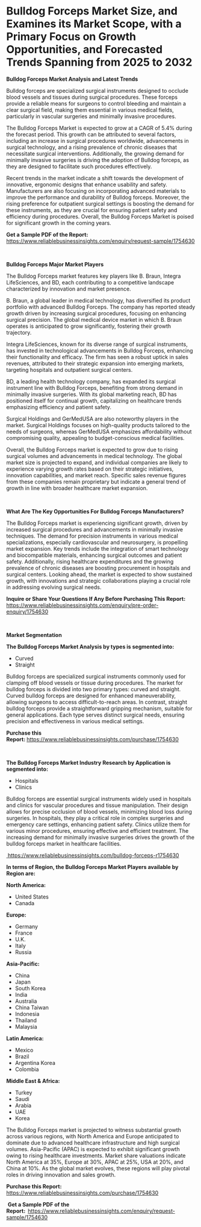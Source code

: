 <p><h1>Bulldog Forceps Market Size, and Examines its Market Scope, with a Primary Focus on Growth Opportunities, and Forecasted Trends Spanning from 2025 to 2032</h1></p><p><strong>Bulldog Forceps Market Analysis and Latest Trends</strong></p>
<p><p>Bulldog forceps are specialized surgical instruments designed to occlude blood vessels and tissues during surgical procedures. These forceps provide a reliable means for surgeons to control bleeding and maintain a clear surgical field, making them essential in various medical fields, particularly in vascular surgeries and minimally invasive procedures.</p><p>The Bulldog Forceps Market is expected to grow at a CAGR of 5.4% during the forecast period. This growth can be attributed to several factors, including an increase in surgical procedures worldwide, advancements in surgical technology, and a rising prevalence of chronic diseases that necessitate surgical interventions. Additionally, the growing demand for minimally invasive surgeries is driving the adoption of Bulldog forceps, as they are designed to facilitate such procedures effectively.</p><p>Recent trends in the market indicate a shift towards the development of innovative, ergonomic designs that enhance usability and safety. Manufacturers are also focusing on incorporating advanced materials to improve the performance and durability of Bulldog forceps. Moreover, the rising preference for outpatient surgical settings is boosting the demand for these instruments, as they are crucial for ensuring patient safety and efficiency during procedures. Overall, the Bulldog Forceps Market is poised for significant growth in the coming years.</p></p>
<p><strong>Get a Sample PDF of the Report:&nbsp;</strong> <a href="https://www.reliablebusinessinsights.com/enquiry/request-sample/1754630?utm_campaign=2446&utm_medium=2&utm_source=Github&utm_content=ia&utm_term=13042025&utm_id=bulldog-forceps">https://www.reliablebusinessinsights.com/enquiry/request-sample/1754630</a></p>
<p>&nbsp;</p>
<p><strong>Bulldog Forceps Major Market Players</strong></p>
<p><p>The Bulldog Forceps market features key players like B. Braun, Integra LifeSciences, and BD, each contributing to a competitive landscape characterized by innovation and market presence. </p><p>B. Braun, a global leader in medical technology, has diversified its product portfolio with advanced Bulldog Forceps. The company has reported steady growth driven by increasing surgical procedures, focusing on enhancing surgical precision. The global medical device market in which B. Braun operates is anticipated to grow significantly, fostering their growth trajectory.</p><p>Integra LifeSciences, known for its diverse range of surgical instruments, has invested in technological advancements in Bulldog Forceps, enhancing their functionality and efficacy. The firm has seen a robust uptick in sales revenues, attributed to their strategic expansion into emerging markets, targeting hospitals and outpatient surgical centers.</p><p>BD, a leading health technology company, has expanded its surgical instrument line with Bulldog Forceps, benefiting from strong demand in minimally invasive surgeries. With its global marketing reach, BD has positioned itself for continual growth, capitalizing on healthcare trends emphasizing efficiency and patient safety.</p><p>Surgical Holdings and GerMedUSA are also noteworthy players in the market. Surgical Holdings focuses on high-quality products tailored to the needs of surgeons, whereas GerMedUSA emphasizes affordability without compromising quality, appealing to budget-conscious medical facilities.</p><p>Overall, the Bulldog Forceps market is expected to grow due to rising surgical volumes and advancements in medical technology. The global market size is projected to expand, and individual companies are likely to experience varying growth rates based on their strategic initiatives, innovation capabilities, and market reach. Specific sales revenue figures from these companies remain proprietary but indicate a general trend of growth in line with broader healthcare market expansion.</p></p>
<p>&nbsp;</p>
<p><strong>What Are The Key Opportunities For Bulldog Forceps Manufacturers?</strong></p>
<p><p>The Bulldog Forceps market is experiencing significant growth, driven by increased surgical procedures and advancements in minimally invasive techniques. The demand for precision instruments in various medical specializations, especially cardiovascular and neurosurgery, is propelling market expansion. Key trends include the integration of smart technology and biocompatible materials, enhancing surgical outcomes and patient safety. Additionally, rising healthcare expenditures and the growing prevalence of chronic diseases are boosting procurement in hospitals and surgical centers. Looking ahead, the market is expected to show sustained growth, with innovations and strategic collaborations playing a crucial role in addressing evolving surgical needs.</p></p>
<p><strong>Inquire or Share Your Questions If Any Before Purchasing This Report:</strong> <a href="https://www.reliablebusinessinsights.com/enquiry/pre-order-enquiry/1754630?utm_campaign=2446&utm_medium=2&utm_source=Github&utm_content=ia&utm_term=13042025&utm_id=bulldog-forceps">https://www.reliablebusinessinsights.com/enquiry/pre-order-enquiry/1754630</a></p>
<p>&nbsp;</p>
<p><strong>Market Segmentation</strong></p>
<p><strong>The Bulldog Forceps Market Analysis by types is segmented into:</strong></p>
<p><ul><li>Curved</li><li>Straight</li></ul></p>
<p><p>Bulldog forceps are specialized surgical instruments commonly used for clamping off blood vessels or tissue during procedures. The market for bulldog forceps is divided into two primary types: curved and straight. Curved bulldog forceps are designed for enhanced maneuverability, allowing surgeons to access difficult-to-reach areas. In contrast, straight bulldog forceps provide a straightforward gripping mechanism, suitable for general applications. Each type serves distinct surgical needs, ensuring precision and effectiveness in various medical settings.</p></p>
<p><strong>Purchase this Report:&nbsp;</strong><a href="https://www.reliablebusinessinsights.com/purchase/1754630?utm_campaign=2446&utm_medium=2&utm_source=Github&utm_content=ia&utm_term=13042025&utm_id=bulldog-forceps">https://www.reliablebusinessinsights.com/purchase/1754630</a></p>
<p>&nbsp;</p>
<p><strong>The Bulldog Forceps Market Industry Research by Application is segmented into:</strong></p>
<p><ul><li>Hospitals</li><li>Clinics</li></ul></p>
<p><p>Bulldog forceps are essential surgical instruments widely used in hospitals and clinics for vascular procedures and tissue manipulation. Their design allows for precise occlusion of blood vessels, minimizing blood loss during surgeries. In hospitals, they play a critical role in complex surgeries and emergency care settings, enhancing patient safety. Clinics utilize them for various minor procedures, ensuring effective and efficient treatment. The increasing demand for minimally invasive surgeries drives the growth of the bulldog forceps market in healthcare facilities.</p></p>
<p><a href="https://www.reliablebusinessinsights.com/bulldog-forceps-r1754630?utm_campaign=2446&utm_medium=2&utm_source=Github&utm_content=ia&utm_term=13042025&utm_id=bulldog-forceps">&nbsp;https://www.reliablebusinessinsights.com/bulldog-forceps-r1754630</a></p>
<p><strong>In terms of Region, the Bulldog Forceps Market Players available by Region are:</strong></p>
<p>
    <p> <strong> North America: </strong>
        <ul>
            <li>United States</li>
            <li>Canada</li>
        </ul>
        </p> 
    <p> <strong> Europe: </strong>
        <ul>
            <li>Germany</li>
            <li>France</li>
            <li>U.K.</li>
            <li>Italy</li>
            <li>Russia</li>
        </ul>
        </p> 
    <p> <strong> Asia-Pacific: </strong>
        <ul>
            <li>China</li>
            <li>Japan</li>
            <li>South Korea</li>
            <li>India</li>
            <li>Australia</li>
            <li>China Taiwan</li>
            <li>Indonesia</li>
            <li>Thailand</li>
            <li>Malaysia</li>
        </ul>
        </p> 
    <p> <strong> Latin America: </strong>
        <ul>
            <li>Mexico</li>
            <li>Brazil</li>
            <li>Argentina Korea</li>
            <li>Colombia</li>
        </ul>
        </p> 
    <p> <strong> Middle East & Africa: </strong>
        <ul>
            <li>Turkey</li>
            <li>Saudi</li>
            <li>Arabia</li>
            <li>UAE</li>
            <li>Korea</li>
        </ul>
    </p>
    </p>
<p><p>The Bulldog Forceps market is projected to witness substantial growth across various regions, with North America and Europe anticipated to dominate due to advanced healthcare infrastructure and high surgical volumes. Asia-Pacific (APAC) is expected to exhibit significant growth owing to rising healthcare investments. Market share valuations indicate North America at 35%, Europe at 30%, APAC at 25%, USA at 20%, and China at 10%. As the global market evolves, these regions will play pivotal roles in driving innovation and sales growth.</p></p>
<p><strong>Purchase this Report: </strong><a href="https://www.reliablebusinessinsights.com/purchase/1754630?utm_campaign=2446&utm_medium=2&utm_source=Github&utm_content=ia&utm_term=13042025&utm_id=bulldog-forceps">https://www.reliablebusinessinsights.com/purchase/1754630</a></p>
<p>&nbsp;<strong>Get a Sample PDF of the Report:&nbsp;&nbsp;</strong><a href="https://www.reliablebusinessinsights.com/enquiry/request-sample/1754630?utm_campaign=2446&utm_medium=2&utm_source=Github&utm_content=ia&utm_term=13042025&utm_id=bulldog-forceps">https://www.reliablebusinessinsights.com/enquiry/request-sample/1754630</a></p>
<p><strong></strong></p>
<p><p></p><p></p><p></p></p>